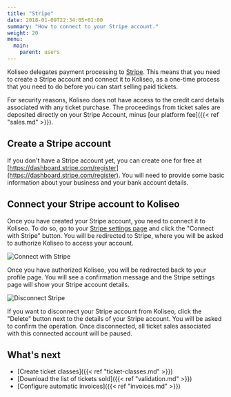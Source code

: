 ```yaml
---
title: "Stripe"
date: 2018-01-09T22:34:05+01:00
summary: "How to connect to your Stripe account."
weight: 20
menu:
  main:
    parent: users
---
```


Koliseo delegates payment processing to [Stripe](https://stripe.com/). This means that you need to create a Stripe account and connect it to Koliseo, as a one-time process that you need to do before you can start selling paid tickets.

For security reasons, Koliseo does not have access to the credit card details associated with any ticket purchase. The proceedings from ticket sales are deposited directly on your Stripe Account, minus [our platform fee]({{< ref "sales.md" >}}).

## Create a Stripe account

If you don't have a Stripe account yet, you can create one for free at [https://dashboard.stripe.com/register](https://dashboard.stripe.com/register). You will need to provide some basic information about your business and your bank account details.

## Connect your Stripe account to Koliseo

Once you have created your Stripe account, you need to connect it to Koliseo. To do so, go to your [Stripe settings page](https://koliseo.com/me/stripe-accounts) and click the "Connect with Stripe" button. You will be redirected to Stripe, where you will be asked to authorize Koliseo to access your account.

![Connect with Stripe](/img/screenshots/users/connect-stripe.avif)

Once you have authorized Koliseo, you will be redirected back to your profile page. You will see a confirmation message and the Stripe settings page will show your Stripe account details.

![Disconnect Stripe](/img/screenshots/users/disconnect-stripe.avif)

If you want to disconnect your Stripe account from Koliseo, click the "Delete" button next to the details of your Stripe account. You will be asked to confirm the operation. Once disconnected, all ticket sales associated with this connected account will be paused.

## What's next

- [Create ticket classes]({{< ref "ticket-classes.md" >}})
- [Download the list of tickets sold]({{< ref "validation.md" >}})
- [Configure automatic invoices]({{< ref "invoices.md" >}})
